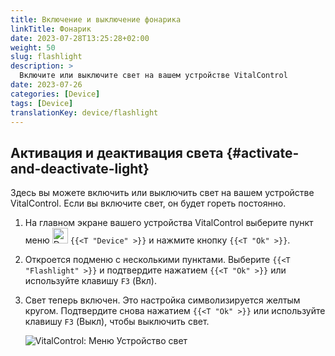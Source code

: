 ```yaml
---
title: Включение и выключение фонарика
linkTitle: Фонарик
date: 2023-07-28T13:25:28+02:00
weight: 50
slug: flashlight
description: >
  Включите или выключите свет на вашем устройстве VitalControl
date: 2023-07-26
categories: [Device]
tags: [Device]
translationKey: device/flashlight
---
```

## Активация и деактивация света {#activate-and-deactivate-light}

Здесь вы можете включить или выключить свет на вашем устройстве VitalControl. Если вы включите свет, он будет гореть постоянно.

1. На главном экране вашего устройства VitalControl выберите пункт меню <img src="/icons/device.svg" width="25" align="bottom" alt="Device" /> `{{<T "Device" >}}` и нажмите кнопку `{{<T "Ok" >}}`.

2. Откроется подменю с несколькими пунктами. Выберите `{{<T "Flashlight" >}}` и подтвердите нажатием `{{<T "Ok" >}}` или используйте клавишу `F3` (Вкл).

3. Свет теперь включен. Это настройка символизируется желтым кругом. Подтвердите снова нажатием `{{<T "Ok" >}}` или используйте клавишу `F3` (Выкл), чтобы выключить свет.

   ![VitalControl: Меню Устройство свет](../images/light.png "Включение и выключение света")
